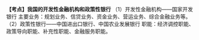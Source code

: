 **【考点】我国的开发性金融机构和政策性银行**
（1）开发性金融机构——国家开发银行
主要业务：规划业务、信贷业务、资金业务、营运业务、综合金融业务等。
（2）政策性银行——中国进出口银行、中国农业发展银行
职能：经济调控职能、政策导向职能、补充性职能、金融服务职能。
